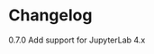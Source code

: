 # Changelog

<!-- <START NEW CHANGELOG ENTRY> -->
0.7.0 Add support for JupyterLab 4.x
<!-- <END NEW CHANGELOG ENTRY> -->
